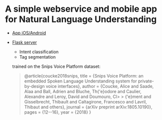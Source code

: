 # A simple webservice and mobile app for Natural Language Understanding

- [App iOS/Android](app/README.md)
- [Flask server](service/README.md)

  - Intent classification
  - Tag segmentation

  trained on the Snips Voice Platform dataset:

  > @article{coucke2018snips,
  > title = {Snips Voice Platform: an embedded Spoken Language Understanding system for private-by-design voice interfaces},
  > author = {Coucke, Alice and Saade, Alaa and Ball, Adrien and Bluche, Th{\'e}odore and Caulier, Alexandre and Leroy, David and Doumouro, Cl> > {\'e}ment and Gisselbrecht, Thibault and Caltagirone, Francesco and Lavril, Thibaut and others},
  > journal = {arXiv preprint arXiv:1805.10190},
  > pages = {12--16},
  > year = {2018}
  > }
